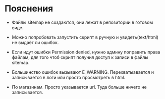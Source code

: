 # Пояснения

* Файлы sitemap не создаются, они лежат в репозитории в готовом виде.
* Можно попробовать запустить скрипт в ручную и увидеть(text/html) не выдаёт ли ошибок.
* Если идут ошибки Permission denied, нужно админу поправить права файлам, для того чтоб скрипт получил доступ к записи в файлы sitemap.
* Большинство ошибок вызывают E_WARNING. Перехватыавается и записывается в логи или просто просмотреть в html.

* По магазинам. Просто указывается url. Туда больше ничего не записывается.
